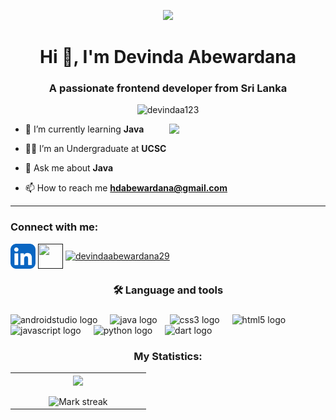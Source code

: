 <p align="center" ><img  src = "https://github.com/7oSkaaa/7oSkaaa/blob/main/Images/about_me.gif?raw=true" width = 80px></p>
<h1 align="center">Hi 👋, I'm Devinda Abewardana</h1>
<h3 align="center">A passionate frontend developer from Sri Lanka</h3>

<p align="center"> <img src="https://komarev.com/ghpvc/?username=devindaa123&label=Profile%20views&color=0e75b6&style=flat" alt="devindaa123" /> </p>


<picture> <img align="right" src="https://github.com/7oSkaaa/7oSkaaa/blob/main/Images/Right_Side.gif?raw=true" width = 250px></picture>


- 🌱 I’m currently learning **Java**

- 🧑‍🎓 I’m an Undergraduate at **UCSC**

- 💬 Ask me about **Java**

- 📫 How to reach me **hdabewardana@gmail.com**

---

<h3 align="left">Connect with me:</h3>
<p align="left">
<a href="https://linkedin.com/in/devinda-abewardana-04671b354" target="blank"><img align="center" src="https://github.com/tandpfun/skill-icons/blob/main/icons/LinkedIn.svg" alt="ravindu-shehara-9349132ba" height="40" width="40" /></a>
<a href="" target="blank"><img align="center" src="https://raw.githubusercontent.com/rahuldkjain/github-profile-readme-generator/master/src/images/icons/Social/facebook.svg" alt="" height="40" width="40" /></a>
<a href="https://www.instagram.com/devindaabewardana29" target="blank"><img align="center" src="https://www.edigitalagency.com.au/wp-content/uploads/new-Instagram-icon-png-full-colour.png" alt="devindaabewardana29" height="40" width="40" /></a>
</p>
<h3 align="center">🛠 Language and tools</h3>

###

<div align="left">
  <img src="https://cdn.jsdelivr.net/gh/devicons/devicon/icons/androidstudio/androidstudio-original.svg" height="40" alt="androidstudio logo"  />
  <img width="12" />
  <img src="https://cdn.jsdelivr.net/gh/devicons/devicon/icons/java/java-original.svg" height="40" alt="java logo"  />
  <img width="12" />
  <img src="https://cdn.jsdelivr.net/gh/devicons/devicon/icons/css3/css3-original.svg" height="40" alt="css3 logo"  />
  <img width="12" />
  <img src="https://cdn.jsdelivr.net/gh/devicons/devicon/icons/html5/html5-original.svg" height="40" alt="html5 logo"  />
  <img width="12" />
  <img src="https://cdn.jsdelivr.net/gh/devicons/devicon/icons/javascript/javascript-original.svg" height="40" alt="javascript logo"  />
  <img width="12" />
  <img src="https://cdn.jsdelivr.net/gh/devicons/devicon/icons/python/python-original.svg" height="40" alt="python logo"  />
  <img width="12" />
  <img src="https://cdn.jsdelivr.net/gh/devicons/devicon/icons/dart/dart-original.svg" height="40" alt="dart logo"  />
</div>

###

<h3 align="center">My Statistics:</h3>
<p align="center">
<table align="center">
<tr border="none">
<td width="50%" align="center">
  
  <img  align="center"  src="https://github-readme-stats.vercel.app/api?username=hdabewardana&theme=dark&show_icons=true&count_private=true" />
  <br></br>
  <img  title="🔥 Get streak stats for your profile at git.io/streak-stats" alt="Mark streak" src="https://github-readme-streak-stats.herokuapp.com/?user=hdabewardana&theme=dark&hide_border=false" /> 
